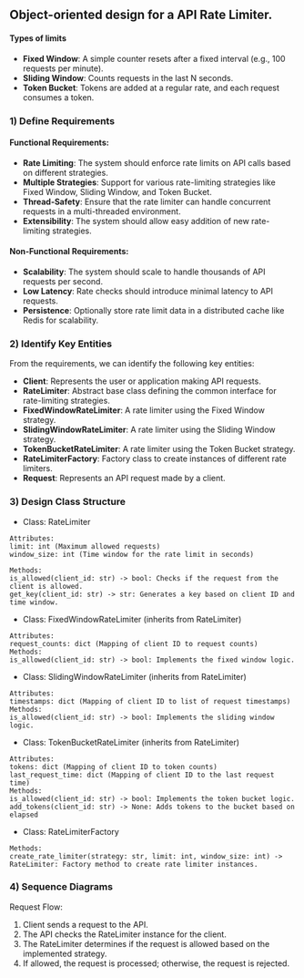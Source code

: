 
## Object-oriented design for a API Rate Limiter.
#### Types of limits
* **Fixed Window**: A simple counter resets after a fixed interval (e.g., 100 requests per minute).
* **Sliding Window**: Counts requests in the last N seconds.
* **Token Bucket**: Tokens are added at a regular rate, and each request consumes a token.


### 1) Define Requirements
####   Functional Requirements:
* **Rate Limiting**: The system should enforce rate limits on API calls based on different strategies.
* **Multiple Strategies**: Support for various rate-limiting strategies like Fixed Window, Sliding Window, and Token Bucket.
* **Thread-Safety**: Ensure that the rate limiter can handle concurrent requests in a multi-threaded environment.
* **Extensibility**: The system should allow easy addition of new rate-limiting strategies.

####   Non-Functional Requirements:
* **Scalability**: The system should scale to handle thousands of API requests per second.
* **Low Latency**: Rate checks should introduce minimal latency to API requests.
* **Persistence**: Optionally store rate limit data in a distributed cache like Redis for scalability.

### 2) Identify Key Entities
   From the requirements, we can identify the following key entities:
* **Client**: Represents the user or application making API requests.
* **RateLimiter**: Abstract base class defining the common interface for rate-limiting strategies.
* **FixedWindowRateLimiter**: A rate limiter using the Fixed Window strategy.
* **SlidingWindowRateLimiter**: A rate limiter using the Sliding Window strategy.
* **TokenBucketRateLimiter**: A rate limiter using the Token Bucket strategy.
* **RateLimiterFactory**: Factory class to create instances of different rate limiters.
* **Request**: Represents an API request made by a client.
### 3) Design Class Structure

* Class: RateLimiter
```
Attributes:
limit: int (Maximum allowed requests)
window_size: int (Time window for the rate limit in seconds)

Methods:
is_allowed(client_id: str) -> bool: Checks if the request from the client is allowed.
get_key(client_id: str) -> str: Generates a key based on client ID and time window.

```
* Class: FixedWindowRateLimiter (inherits from RateLimiter)
```
Attributes:
request_counts: dict (Mapping of client ID to request counts)
Methods:
is_allowed(client_id: str) -> bool: Implements the fixed window logic.
```
* Class: SlidingWindowRateLimiter (inherits from RateLimiter)
```
Attributes:
timestamps: dict (Mapping of client ID to list of request timestamps)
Methods:
is_allowed(client_id: str) -> bool: Implements the sliding window logic.
```
* Class: TokenBucketRateLimiter (inherits from RateLimiter)
```
Attributes:
tokens: dict (Mapping of client ID to token counts)
last_request_time: dict (Mapping of client ID to the last request time)
Methods:
is_allowed(client_id: str) -> bool: Implements the token bucket logic.
add_tokens(client_id: str) -> None: Adds tokens to the bucket based on elapsed 
```
* Class: RateLimiterFactory
```
Methods:
create_rate_limiter(strategy: str, limit: int, window_size: int) -> RateLimiter: Factory method to create rate limiter instances.
```

### 4) Sequence Diagrams
Request Flow:
1) Client sends a request to the API.
2) The API checks the RateLimiter instance for the client.
3) The RateLimiter determines if the request is allowed based on the implemented strategy.
4) If allowed, the request is processed; otherwise, the request is rejected.


